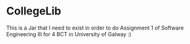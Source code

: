# CollegeLib

This is a Jar that I need to exist in order to do Assignment 1 of Software Engineering III for 4 BCT in University of Galway :)
